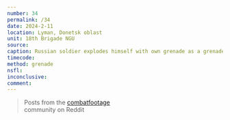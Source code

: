```yaml
---
number: 34
permalink: /34
date: 2024-2-11
location: Lyman, Donetsk oblast
unit: 18th Brigade NGU
source: 
caption: Russian soldier explodes himself with own grenade as a grenade from a Ukrainian drone is inbound
timecode:
method: grenade
nsfl:
inconclusive:
comment:
---
```

<blockquote class="reddit-embed-bq" data-embed-height="566">Posts from the <a href="https://www.reddit.com/r/CombatFootage/comments/1ao99yr/18_brigade_ngu_russian_invader_kills_himself_with/">combatfootage</a><br> community on Reddit</blockquote><script async="" src="https://embed.reddit.com/widgets.js" charset="UTF-8"></script>